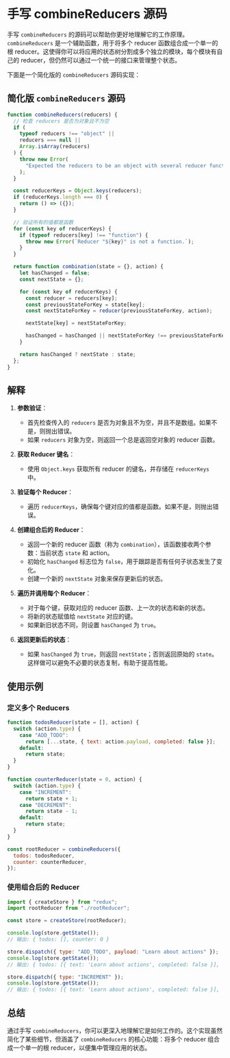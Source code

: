 # 手写 combineReducers 源码

手写 `combineReducers` 的源码可以帮助你更好地理解它的工作原理。`combineReducers` 是一个辅助函数，用于将多个 reducer 函数组合成一个单一的根 reducer。这使得你可以将应用的状态树分割成多个独立的模块，每个模块有自己的 reducer，但仍然可以通过一个统一的接口来管理整个状态。

下面是一个简化版的 `combineReducers` 源码实现：

## 简化版 `combineReducers` 源码

```javascript
function combineReducers(reducers) {
  // 检查 reducers 是否为对象且不为空
  if (
    typeof reducers !== "object" ||
    reducers === null ||
    Array.isArray(reducers)
  ) {
    throw new Error(
      "Expected the reducers to be an object with several reducer functions as properties."
    );
  }

  const reducerKeys = Object.keys(reducers);
  if (reducerKeys.length === 0) {
    return () => ({});
  }

  // 验证所有的值都是函数
  for (const key of reducerKeys) {
    if (typeof reducers[key] !== "function") {
      throw new Error(`Reducer "${key}" is not a function.`);
    }
  }

  return function combination(state = {}, action) {
    let hasChanged = false;
    const nextState = {};

    for (const key of reducerKeys) {
      const reducer = reducers[key];
      const previousStateForKey = state[key];
      const nextStateForKey = reducer(previousStateForKey, action);

      nextState[key] = nextStateForKey;

      hasChanged = hasChanged || nextStateForKey !== previousStateForKey;
    }

    return hasChanged ? nextState : state;
  };
}
```

## 解释

1. **参数验证**：

   - 首先检查传入的 `reducers` 是否为对象且不为空，并且不是数组。如果不是，则抛出错误。
   - 如果 `reducers` 对象为空，则返回一个总是返回空对象的 reducer 函数。

2. **获取 Reducer 键名**：

   - 使用 `Object.keys` 获取所有 reducer 的键名，并存储在 `reducerKeys` 中。

3. **验证每个 Reducer**：

   - 遍历 `reducerKeys`，确保每个键对应的值都是函数。如果不是，则抛出错误。

4. **创建组合后的 Reducer**：

   - 返回一个新的 reducer 函数（称为 `combination`），该函数接收两个参数：当前状态 `state` 和 action。
   - 初始化 `hasChanged` 标志位为 `false`，用于跟踪是否有任何子状态发生了变化。
   - 创建一个新的 `nextState` 对象来保存更新后的状态。

5. **遍历并调用每个 Reducer**：

   - 对于每个键，获取对应的 reducer 函数、上一次的状态和新的状态。
   - 将新的状态赋值给 `nextState` 对应的键。
   - 如果新旧状态不同，则设置 `hasChanged` 为 `true`。

6. **返回更新后的状态**：
   - 如果 `hasChanged` 为 `true`，则返回 `nextState`；否则返回原始的 `state`。这样做可以避免不必要的状态复制，有助于提高性能。

## 使用示例

### 定义多个 Reducers

```javascript
function todosReducer(state = [], action) {
  switch (action.type) {
    case "ADD_TODO":
      return [...state, { text: action.payload, completed: false }];
    default:
      return state;
  }
}

function counterReducer(state = 0, action) {
  switch (action.type) {
    case "INCREMENT":
      return state + 1;
    case "DECREMENT":
      return state - 1;
    default:
      return state;
  }
}

const rootReducer = combineReducers({
  todos: todosReducer,
  counter: counterReducer,
});
```

### 使用组合后的 Reducer

```javascript
import { createStore } from "redux";
import rootReducer from "./rootReducer";

const store = createStore(rootReducer);

console.log(store.getState());
// 输出: { todos: [], counter: 0 }

store.dispatch({ type: "ADD_TODO", payload: "Learn about actions" });
console.log(store.getState());
// 输出: { todos: [{ text: 'Learn about actions', completed: false }], counter: 0 }

store.dispatch({ type: "INCREMENT" });
console.log(store.getState());
// 输出: { todos: [{ text: 'Learn about actions', completed: false }], counter: 1 }
```

## 总结

通过手写 `combineReducers`，你可以更深入地理解它是如何工作的。这个实现虽然简化了某些细节，但涵盖了 `combineReducers` 的核心功能：将多个 reducer 组合成一个单一的根 reducer，以便集中管理应用的状态。
